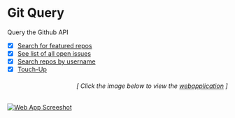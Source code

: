 # Git Query
Query the Github API

- [x] [Search for featured repos](https://github.com/luc1dLife/git-it-done/issues/1)
- [x] [See list of all open issues](https://github.com/luc1dLife/git-it-done/issues/2)
- [x] [Search repos by username](https://github.com/luc1dLife/git-it-done/issues/3)
- [x] [Touch-Up](https://github.com/luc1dLife/git-it-done/issues/4)
<h6><p align="right">[ Click the image below to view the <a href="https://luc1dlife.github.io/git-it-done/">webapplication</a> ]</p></h6>
<a href="https://luc1dlife.github.io/git-it-done/">
  <img src="https://raw.githubusercontent.com/luc1dLife/git-it-done/master/assets/img/Preview.png" alt="Web App Screeshot">
</a>